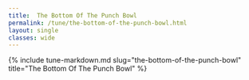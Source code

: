 ```yaml
---
title:  The Bottom Of The Punch Bowl
permalink: /tune/the-bottom-of-the-punch-bowl.html
layout: single
classes: wide
---
```

{% include tune-markdown.md slug="the-bottom-of-the-punch-bowl" title="The Bottom Of The Punch Bowl" %}
